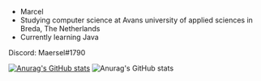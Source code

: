 - Marcel
- Studying computer science at Avans university of applied sciences in Breda, The Netherlands
- Currently learning Java

Discord: Maersel#1790

[![Anurag's GitHub stats](https://github-readme-stats.vercel.app/api?username=maersel)](https://github.com/anuraghazra/github-readme-stats)
![Anurag's GitHub stats](https://github-readme-stats.vercel.app/api?username=maersel&show_icons=true&theme=tokyonight)


<!---
Maersel/Maersel is a ✨ special ✨ repository because its `README.md` (this file) appears on your GitHub profile.
You can click the Preview link to take a look at your changes.
--->
